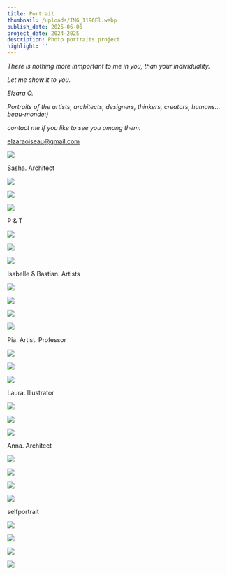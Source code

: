 ```yaml
---
title: Portrait
thumbnail: /uploads/IMG_1196El.webp
publish_date: 2025-06-06
project_date: 2024-2025
description: Photo portraits project
highlight: ''
---
```

_There is nothing more inmportant to me in you, than your individuality.&#32;_

_Let me show it to you.&#32;&#32;&#32;&#32;&#32;&#32;&#32;&#32;&#32;&#32;&#32;&#32;&#32;&#32;&#32;&#32;&#32;&#32;&#32;&#32;&#32;&#32;&#32;&#32;&#32;&#32;&#32;&#32;&#32;&#32;&#32;&#32;&#32;&#32;&#32;&#32;&#32;&#32;&#32;&#32;&#32;&#32;&#32;&#32;&#32;&#32;&#32;&#32;&#32;&#32;&#32;&#32;&#32;&#32;&#32;&#32;&#32;&#32;&#32;&#32;&#32;&#32;&#32;&#32;&#32;&#32;&#32;&#32;&#32;&#32;&#32;&#32;&#32;&#32;&#32;&#32;&#32;&#32;&#32;&#32;&#32;&#32;&#32;&#32;&#32;&#32;&#32;&#32;&#32;&#32;&#32;&#32;&#32;&#32;&#32;&#32;&#32;&#32;&#32;&#32;&#32;&#32;&#32;&#32;&#32;&#32;&#32;&#32;&#32;&#32;&#32;&#32;&#32;&#32;_

_Elzara O._

_Portraits of the artists, architects, designers, thinkers, creators, humans... beau-monde:)_

_contact me if you like to see you among them:_

elzaraoiseau@gmail.com  

![](/uploads/IMG_1162El.webp)

Sasha. Architect

![](/uploads/IMG_1196El.webp)

![](/uploads/IMG_1184El.webp)

![](/uploads/IMG_1198El.webp)

P & T

![](/uploads/img_0828el-kzMz.jpg)

![](/uploads/img_0884el-A3Mz.jpg)

![](/uploads/dsc_090el-A0Nz.jpg)

Isabelle & Bastian. Artists

![](/uploads/img_0625e-c1OD.jpg)

![](/uploads/img_0656e-IxNz.jpg)

![](/uploads/img_0673e-Q3ND.jpg)

![](/uploads/img_0686e-M5Mj.jpg)

Pia. Artist. Professor

![](/uploads/img_0504el-kwOD.jpg)

![](/uploads/img_0477e-A1Nj.jpg)

![](/uploads/img_0444e-Y1Nz.jpg)

Laura. Illustrator

![](/uploads/img_0125ee-I2OD.jpg)

![](/uploads/img_0089e-kxNj.jpg)

![](/uploads/img_0092e-EwMD.jpg)

Anna. Architect

![](/uploads/img_0389elz-E0OD.jpg)

![](/uploads/img_0264elz-Q2NT.jpg)

![](/uploads/img_0319e-I3Mj.jpg)

![](/uploads/img_0311e-czMD.jpg)

selfportrait

![](/uploads/img_9813el-A1OD.jpg)

![](/uploads/img_9843e-I2NT.jpg)

![](/uploads/img_9850e-M4Mz.jpg)

![](/uploads/img_0587elow-g1Nj.jpg)
